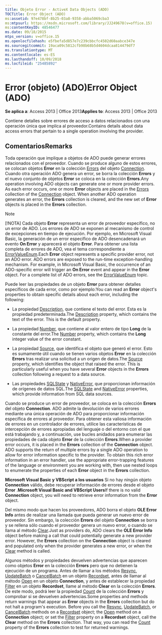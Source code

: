 ```yaml
---
title: Objeto Error - ActiveX Data Objects (ADO)
TOCTitle: Error Object (ADO)
ms:assetid: 97e478bf-8b25-03a8-9358-abba5069cba3
ms:mtpsurl: https://msdn.microsoft.com/library/JJ249678(v=office.15)
ms:contentKeyID: 48546477
ms.date: 09/18/2015
mtps_version: v=office.15
ms.openlocfilehash: e5fbefa5d857e7c239cbbcfc4502d60aabce347e
ms.sourcegitcommit: 19aca09c5812cfb98b68b5d4604dcaa814479df7
ms.translationtype: MT
ms.contentlocale: es-ES
ms.lasthandoff: 10/09/2018
ms.locfileid: "25485892"
---
```

# <a name="error-object-ado"></a><span data-ttu-id="3bab7-102">Error (objeto) (ADO)</span><span class="sxs-lookup"><span data-stu-id="3bab7-102">Error Object (ADO)</span></span>


<span data-ttu-id="3bab7-103">**Se aplica a**: Access 2013 | Office 2013</span><span class="sxs-lookup"><span data-stu-id="3bab7-103">**Applies to**: Access 2013 | Office 2013</span></span>

<span data-ttu-id="3bab7-104">Contiene detalles sobre errores de acceso a datos relacionados con una operación única que implica al proveedor.</span><span class="sxs-lookup"><span data-stu-id="3bab7-104">Contains details about data access errors that pertain to a single operation involving the provider.</span></span>

## <a name="remarks"></a><span data-ttu-id="3bab7-105">Comentarios</span><span class="sxs-lookup"><span data-stu-id="3bab7-105">Remarks</span></span>

<span data-ttu-id="3bab7-p101">Toda operación que implique a objetos de ADO puede generar errores relacionados con el proveedor. Cuando se produce alguno de estos errores, se colocan objetos **Error** en la colección [Errors](errors-collection-ado.md) del objeto [Connection](connection-object-ado.md). Cuando otra operación ADO genera un error, se borra la colección **Errors** y el nuevo conjunto de objetos **Error** se coloca en la colección **Errors**.</span><span class="sxs-lookup"><span data-stu-id="3bab7-p101">Any operation involving ADO objects can generate one or more provider errors. As each error occurs, one or more **Error** objects are placed in the [Errors](errors-collection-ado.md) collection of the [Connection](connection-object-ado.md) object. When another ADO operation generates an error, the **Errors** collection is cleared, and the new set of **Error** objects is placed in the **Errors** collection.</span></span>


> [!NOTE]
> <P><span data-ttu-id="3bab7-p102">[!NOTA] Cada objeto <STRONG>Error</STRONG> representa un error de proveedor específico, no un error de ADO. Los errores de ADO se exponen al mecanismo de control de excepciones en tiempo de ejecución. Por ejemplo, en Microsoft Visual Basic, la generación de un error específico de ADO desencadenará un evento <STRONG>On Error</STRONG> y aparecerá el objeto <STRONG>Error</STRONG>. Para obtener una lista completa de errores de ADO, vea el tema correspondiente a <A href="errorvalueenum.md">ErrorValueEnum</A>.</span><span class="sxs-lookup"><span data-stu-id="3bab7-p102">Each <STRONG>Error</STRONG> object represents a specific provider error, not an ADO error. ADO errors are exposed to the run-time exception-handling mechanism. For example, in Microsoft Visual Basic, the occurrence of an ADO-specific error will trigger an <STRONG>On Error</STRONG> event and appear in the <STRONG>Error</STRONG> object. For a complete list of ADO errors, see the <A href="errorvalueenum.md">ErrorValueEnum</A> topic.</span></span></P>



<span data-ttu-id="3bab7-113">Puede leer las propiedades de un objeto **Error** para obtener detalles específicos de cada error, como por ejemplo:</span><span class="sxs-lookup"><span data-stu-id="3bab7-113">You can read an **Error** object's properties to obtain specific details about each error, including the following:</span></span>

  - <span data-ttu-id="3bab7-p103">La propiedad [Description](description-property-ado.md), que contiene el texto del error. Esta es la propiedad predeterminada.</span><span class="sxs-lookup"><span data-stu-id="3bab7-p103">The [Description](description-property-ado.md) property, which contains the text of the error. This is the default property.</span></span>

  - <span data-ttu-id="3bab7-116">La propiedad [Number](number-property-ado.md), que contiene al valor entero de tipo **Long** de la constante del error.</span><span class="sxs-lookup"><span data-stu-id="3bab7-116">The [Number](number-property-ado.md) property, which contains the **Long** integer value of the error constant.</span></span>

  - <span data-ttu-id="3bab7-p104">La propiedad [Source](source-property-ado-error.md), que identifica el objeto que generó el error. Esto es sumamente útil cuando se tienen varios objetos **Error** en la colección **Errors** tras realizar una solicitud a un origen de datos.</span><span class="sxs-lookup"><span data-stu-id="3bab7-p104">The [Source](source-property-ado-error.md) property, which identifies the object that raised the error. This is particularly useful when you have several **Error** objects in the **Errors** collection following a request to a data source.</span></span>

  - <span data-ttu-id="3bab7-119">Las propiedades [SQLState](sqlstate-property-ado.md) y [NativeError](nativeerror-property-ado.md), que proporcionan información de orígenes de datos SQL.</span><span class="sxs-lookup"><span data-stu-id="3bab7-119">The [SQLState](sqlstate-property-ado.md) and [NativeError](nativeerror-property-ado.md) properties, which provide information from SQL data sources.</span></span>

<span data-ttu-id="3bab7-p105">Cuando se produce un error de proveedor, se coloca en la colección **Errors** del objeto **Connection**. ADO admite la devolución de varios errores mediante una única operación de ADO para proporcionar información específica de errores al proveedor. Para obtener esta valiosa información de errores en un controlador de errores, utilice las características de intercepción de errores apropiadas del lenguaje o del entorno con el que está trabajando y, a continuación, use bucles anidados para enumerar las propiedades de cada objeto **Error** de la colección **Errors**.</span><span class="sxs-lookup"><span data-stu-id="3bab7-p105">When a provider error occurs, it is placed in the **Errors** collection of the **Connection** object. ADO supports the return of multiple errors by a single ADO operation to allow for error information specific to the provider. To obtain this rich error information in an error handler, use the appropriate error-trapping features of the language or environment you are working with, then use nested loops to enumerate the properties of each **Error** object in the **Errors** collection.</span></span>

<span data-ttu-id="3bab7-123">**Microsoft Visual Basic y VBScript a los usuarios** Si no hay ningún objeto **Connection** válido, debe recuperar información de errores desde el objeto **Error** .</span><span class="sxs-lookup"><span data-stu-id="3bab7-123">**Microsoft Visual Basic and VBScript Users**If there is no valid **Connection** object, you will need to retrieve error information from the **Error** object.</span></span>

<span data-ttu-id="3bab7-p106">Del mismo modo que hacen los proveedores, ADO borra el objeto **OLE Error Info** antes de realizar una llamada que pueda generar un nuevo error de proveedor. Sin embargo, la colección **Errors** del objeto **Connection** se borra y se rellena sólo cuando el proveedor genera un nuevo error, o cuando se llama al método [Clear](clear-method-ado.md).</span><span class="sxs-lookup"><span data-stu-id="3bab7-p106">Just as providers do, ADO clears the **OLE Error Info** object before making a call that could potentially generate a new provider error. However, the **Errors** collection on the **Connection** object is cleared and populated only when the provider generates a new error, or when the [Clear](clear-method-ado.md) method is called.</span></span>

<span data-ttu-id="3bab7-p107">Algunos métodos y propiedades devuelven advertencias que aparecen como objetos **Error** en la colección **Errors** pero que no detienen la ejecución de un programa. Antes de llamar a los métodos [Resync](resync-method-ado.md), [UpdateBatch](updatebatch-method-ado.md) o [CancelBatch](cancelbatch-method-ado.md) en un objeto [Recordset](recordset-object-ado.md), antes de llamar al método [Open](open-method-ado-connection.md) en un objeto **Connection**, y antes de establecer la propiedad [Filter](filter-property-ado.md) en un objeto **Recordset**, llame al método **Clear** en la colección **Errors**. De este modo, podrá leer la propiedad [Count](count-property-ado.md) de la colección **Errors** y comprobar si se devuelven advertencias.</span><span class="sxs-lookup"><span data-stu-id="3bab7-p107">Some properties and methods return warnings that appear as **Error** objects in the **Errors** collection but do not halt a program's execution. Before you call the [Resync](resync-method-ado.md), [UpdateBatch](updatebatch-method-ado.md), or [CancelBatch](cancelbatch-method-ado.md) methods on a [Recordset](recordset-object-ado.md) object; the [Open](open-method-ado-connection.md) method on a **Connection** object; or set the [Filter](filter-property-ado.md) property on a **Recordset** object, call the **Clear** method on the **Errors** collection. That way, you can read the [Count](count-property-ado.md) property of the **Errors** collection to test for returned warnings.</span></span>

